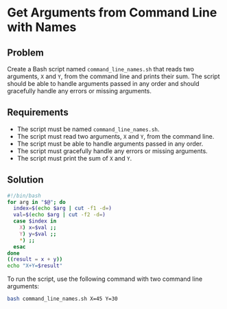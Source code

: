 # Get Arguments from Command Line with Names

## Problem

Create a Bash script named `command_line_names.sh` that reads two arguments, `X` and `Y`, from the command line and prints their sum. The script should be able to handle arguments passed in any order and should gracefully handle any errors or missing arguments.

## Requirements

- The script must be named `command_line_names.sh`.
- The script must read two arguments, `X` and `Y`, from the command line.
- The script must be able to handle arguments passed in any order.
- The script must gracefully handle any errors or missing arguments.
- The script must print the sum of `X` and `Y`.

## Solution

```bash
#!/bin/bash
for arg in "$@"; do
  index=$(echo $arg | cut -f1 -d=)
  val=$(echo $arg | cut -f2 -d=)
  case $index in
    X) x=$val ;;
    Y) y=$val ;;
    *) ;;
  esac
done
((result = x + y))
echo "X+Y=$result"
```

To run the script, use the following command with two command line arguments:

```bash
bash command_line_names.sh X=45 Y=30
```
